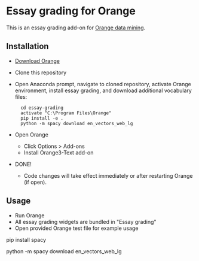 # Essay grading for Orange

This is an essay grading add-on for [Orange data mining](https://orange.biolab.si/).

## Installation

- [Download Orange](https://orange.biolab.si/download/)

- Clone this repository

- Open Anaconda prompt, navigate to cloned repository, activate Orange environment, install essay grading, and download additional vocabulary files:

        cd essay-grading
        activate "C:\Program Files\Orange"
		pip install -e .
        python -m spacy download en_vectors_web_lg

- Open Orange
    - Click Options > Add-ons
    - Install Orange3-Text add-on
    
- DONE!
    - Code changes will take effect immediately or after restarting Orange (if open).

## Usage

- Run Orange
- All essay grading widgets are bundled in "Essay grading"
- Open provided Orange test file for example usage


pip install spacy

python -m spacy download en_vectors_web_lg
